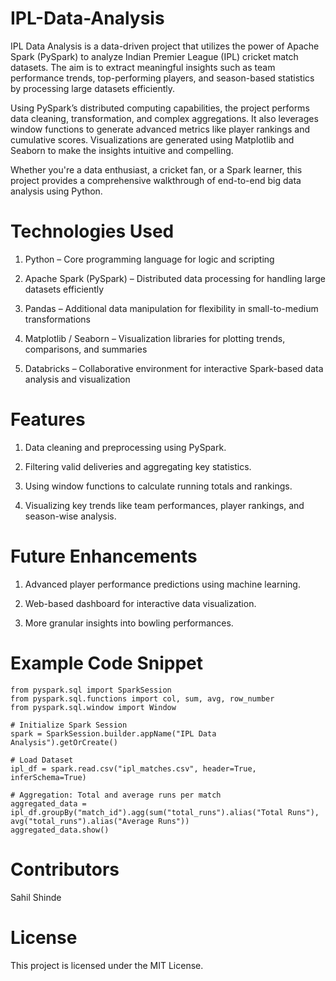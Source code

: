 # IPL-Data-Analysis
IPL Data Analysis is a data-driven project that utilizes the power of Apache Spark (PySpark) to analyze Indian Premier League (IPL) cricket match datasets. The aim is to extract meaningful insights such as team performance trends, top-performing players, and season-based statistics by processing large datasets efficiently.

Using PySpark’s distributed computing capabilities, the project performs data cleaning, transformation, and complex aggregations. It also leverages window functions to generate advanced metrics like player rankings and cumulative scores. Visualizations are generated using Matplotlib and Seaborn to make the insights intuitive and compelling.

Whether you're a data enthusiast, a cricket fan, or a Spark learner, this project provides a comprehensive walkthrough of end-to-end big data analysis using Python.

# Technologies Used

1. Python – Core programming language for logic and scripting

2. Apache Spark (PySpark) – Distributed data processing for handling large datasets efficiently

3. Pandas – Additional data manipulation for flexibility in small-to-medium transformations

4. Matplotlib / Seaborn – Visualization libraries for plotting trends, comparisons, and summaries

5. Databricks – Collaborative environment for interactive Spark-based data analysis and visualization

# Features

1. Data cleaning and preprocessing using PySpark.

2. Filtering valid deliveries and aggregating key statistics.

3. Using window functions to calculate running totals and rankings.

4. Visualizing key trends like team performances, player rankings, and season-wise analysis.

# Future Enhancements

1. Advanced player performance predictions using machine learning.

2. Web-based dashboard for interactive data visualization.

3. More granular insights into bowling performances.

# Example Code Snippet
    from pyspark.sql import SparkSession
    from pyspark.sql.functions import col, sum, avg, row_number
    from pyspark.sql.window import Window

    # Initialize Spark Session
    spark = SparkSession.builder.appName("IPL Data Analysis").getOrCreate()

    # Load Dataset
    ipl_df = spark.read.csv("ipl_matches.csv", header=True, inferSchema=True)

    # Aggregation: Total and average runs per match
    aggregated_data = ipl_df.groupBy("match_id").agg(sum("total_runs").alias("Total Runs"), avg("total_runs").alias("Average Runs"))
    aggregated_data.show()

# Contributors

Sahil Shinde

# License

This project is licensed under the MIT License.

